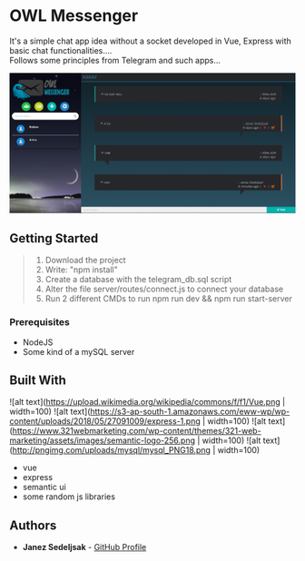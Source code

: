 # OWL Messenger

It's a simple chat app idea without a socket developed in Vue, Express with basic chat functionalities....</br>
Follows some principles from Telegram and such apps...

![alt text](https://github.com/JanezSedeljsak/owl-messenger/blob/master/site.png)

## Getting Started

> 1. Download the project</br>
> 2. Write: "npm install"</br>
> 3. Create a database with the telegram_db.sql script</br>
> 4. Alter the file server/routes/connect.js to connect your database</br>
> 5. Run 2 different CMDs to run npm run dev && npm run start-server

### Prerequisites

* NodeJS 
* Some kind of a mySQL server

## Built With
![alt text](https://upload.wikimedia.org/wikipedia/commons/f/f1/Vue.png | width=100)
![alt text](https://s3-ap-south-1.amazonaws.com/eww-wp/wp-content/uploads/2018/05/27091009/express-1.png | width=100)
![alt text](https://www.321webmarketing.com/wp-content/themes/321-web-marketing/assets/images/semantic-logo-256.png | width=100)
![alt text](http://pngimg.com/uploads/mysql/mysql_PNG18.png | width=100)

* vue
* express
* semantic ui 
* some random js libraries

## Authors

* **Janez Sedeljsak** - [GitHub Profile](https://github.com/JanezSedeljsak)
